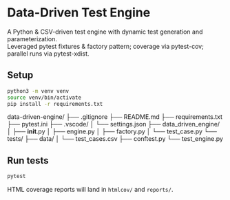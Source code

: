 # Data-Driven Test Engine

A Python & CSV-driven test engine with dynamic test generation and parameterization.  
Leveraged pytest fixtures & factory pattern; coverage via pytest-cov; parallel runs via pytest-xdist.

## Setup

```bash
python3 -m venv venv
source venv/bin/activate
pip install -r requirements.txt
```

data-driven-engine/
├── .gitignore
├── README.md
├── requirements.txt
├── pytest.ini
├── .vscode/
│   └── settings.json
├── data_driven_engine/
│   ├── __init__.py
│   ├── engine.py
│   ├── factory.py
│   └── test_case.py
└── tests/
    ├── data/
    │   └── test_cases.csv
    ├── conftest.py
    └── test_engine.py

## Run tests

```bash
pytest
```

HTML coverage reports will land in `htmlcov/` and `reports/`.
